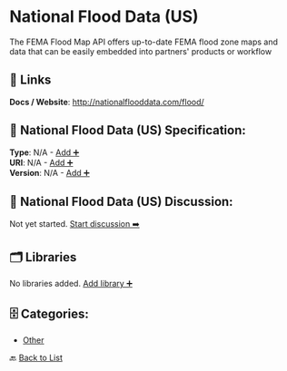 # National Flood Data (US)

The FEMA Flood Map API offers up-to-date FEMA flood zone maps and data that can be easily embedded into partners' products or workflow

##  🔗 Links
**Docs / Website**: http://nationalflooddata.com/flood/

## 🧬 National Flood Data (US) Specification:
**Type**: N/A - [Add ➕](https://github.com/apis-list/apis-list/edit/main/apis.yaml#L13104)  
**URI**: N/A - [Add ➕](https://github.com/apis-list/apis-list/edit/main/apis.yaml#L13104)  
**Version**: N/A - [Add ➕](https://github.com/apis-list/apis-list/edit/main/apis.yaml#L13104)

## 💬 National Flood Data (US) Discussion:
Not yet started. [Start discussion ➡️](https://github.com/apis-list/apis-list/discussions/new)

## 🗂️ Libraries

No libraries added. [Add library ➕](https://github.com/apis-list/apis-list/edit/main/apis.yaml#L13104)    


## 🗄️ Categories:
- [Other](https://github.com/apis-list/apis-list#other-)

🔙  [Back to List](https://github.com/apis-list/apis-list)
